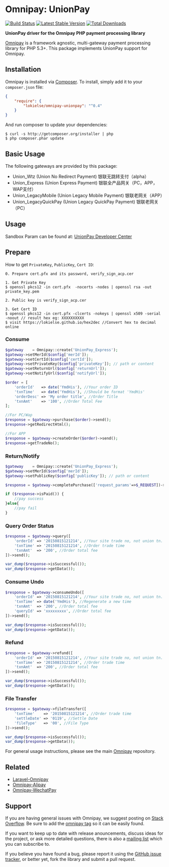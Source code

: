 # Omnipay: UnionPay

[![Build Status](https://travis-ci.org/lokielse/omnipay-unionpay.png?branch=master)](https://travis-ci.org/lokielse/omnipay-unionpay)
[![Latest Stable Version](https://poser.pugx.org/lokielse/omnipay-unionpay/version.png)](https://packagist.org/packages/lokielse/omnipay-unionpay)
[![Total Downloads](https://poser.pugx.org/lokielse/omnipay-unionpay/d/total.png)](https://packagist.org/packages/lokielse/omnipay-unionpay)

**UnionPay driver for the Omnipay PHP payment processing library**


[Omnipay](https://github.com/omnipay/omnipay) is a framework agnostic, multi-gateway payment
processing library for PHP 5.3+. This package implements UnionPay support for Omnipay.

## Installation

Omnipay is installed via [Composer](http://getcomposer.org/). To install, simply add it
to your `composer.json` file:

```json
{
    "require": {
        "lokielse/omnipay-unionpay": "^0.4"
    }
}
```

And run composer to update your dependencies:

    $ curl -s http://getcomposer.org/installer | php
    $ php composer.phar update

## Basic Usage

The following gateways are provided by this package:

* Union_Wtz (Union No Redirect Payment) 银联无跳转支付（alpha）
* Union_Express (Union Express Payment) 银联全产品网关（PC，APP，WAP支付）
* Union_LegacyMobile (Union Legacy Mobile Payment) 银联老网关（APP）
* Union_LegacyQuickPay (Union Legacy QuickPay Payment) 银联老网关（PC）

## Usage

Sandbox Param can be found at: [UnionPay Developer Center](https://open.unionpay.com/ajweb/account/testPara)

## Prepare

How to get `PrivateKey`, `PublicKey`, `Cert ID`:

```
0. Prepare cert.pfx and its password, verify_sign_acp.cer

1. Get Private Key
$ openssl pkcs12 -in cert.pfx  -nocerts -nodes | openssl rsa -out private_key.pem

2. Public key is verify_sign_acp.cer

3. Get Cert ID
$ openssl pkcs12 -in cert.pfx -clcerts -nokeys | openssl x509 -serial -noout // result hex eg: XXXXXXXXXX
$ visit https://lokielse.github.io/hex2dec //Convert hex to decimal online
```

### Consume

```php
$gateway    = Omnipay::create('UnionPay_Express');
$gateway->setMerId($config['merId']);
$gateway->setCertId($config['certId']);
$gateway->setPrivateKey($config['privateKey']); // path or content
$gateway->setReturnUrl($config['returnUrl']);
$gateway->setNotifyUrl($config['notifyUrl']);

$order = [
    'orderId'   => date('YmdHis'), //Your order ID
    'txnTime'   => date('YmdHis'), //Should be format 'YmdHis'
    'orderDesc' => 'My order title', //Order Title
    'txnAmt'    => '100', //Order Total Fee
];

//For PC/Wap
$response = $gateway->purchase($order)->send();
$response->getRedirectHtml();

//For APP
$response = $gateway->createOrder($order)->send();
$response->getTradeNo();

```

### Return/Notify
```php
$gateway    = Omnipay::create('UnionPay_Express');
$gateway->setMerId($config['merId']);
$gateway->setPublicKey($config['publicKey']); // path or content

$response = $gateway->completePurchase(['request_params'=>$_REQUEST])->send();

if ($response->isPaid()) {
    //pay success
}else{
    //pay fail
}
```

### Query Order Status
```php
$response = $gateway->query([
    'orderId' => '20150815121214', //Your site trade no, not union tn.
    'txnTime' => '20150815121214', //Order trade time
    'txnAmt'  => '200', //Order total fee
])->send();

var_dump($response->isSuccessful());
var_dump($response->getData());
```

### Consume Undo
```php
$response = $gateway->consumeUndo([
    'orderId' => '20150815121214', //Your site trade no, not union tn.
    'txnTime' => date('YmdHis'), //Regenerate a new time
    'txnAmt'  => '200', //Order total fee
    'queryId' => 'xxxxxxxxx', //Order total fee
])->send();

var_dump($response->isSuccessful());
var_dump($response->getData());
```

### Refund
```php
$response = $gateway->refund([
    'orderId' => '20150815121214', //Your site trade no, not union tn.
    'txnTime' => '20150815121214', //Order trade time
    'txnAmt'  => '200', //Order total fee
])->send();

var_dump($response->isSuccessful());
var_dump($response->getData());
```

### File Transfer
```php
$response = $gateway->fileTransfer([
    'txnTime'    => '20150815121214', //Order trade time
    'settleDate' => '0119', //Settle Date
    'fileType'   => '00', //File Type
])->send();

var_dump($response->isSuccessful());
var_dump($response->getData());
```


For general usage instructions, please see the main [Omnipay](https://github.com/omnipay/omnipay)
repository.

## Related

- [Laravel-Omnipay](https://github.com/ignited/laravel-omnipay)
- [Omnipay-Alipay](https://github.com/lokielse/omnipay-alipay)
- [Omnipay-WechatPay](https://github.com/lokielse/omnipay-wechatpay)

## Support

If you are having general issues with Omnipay, we suggest posting on
[Stack Overflow](http://stackoverflow.com/). Be sure to add the
[omnipay tag](http://stackoverflow.com/questions/tagged/omnipay) so it can be easily found.

If you want to keep up to date with release anouncements, discuss ideas for the project,
or ask more detailed questions, there is also a [mailing list](https://groups.google.com/forum/#!forum/omnipay) which
you can subscribe to.

If you believe you have found a bug, please report it using the [GitHub issue tracker](https://github.com/lokielse/omnipay-unionpay/issues),
or better yet, fork the library and submit a pull request.
